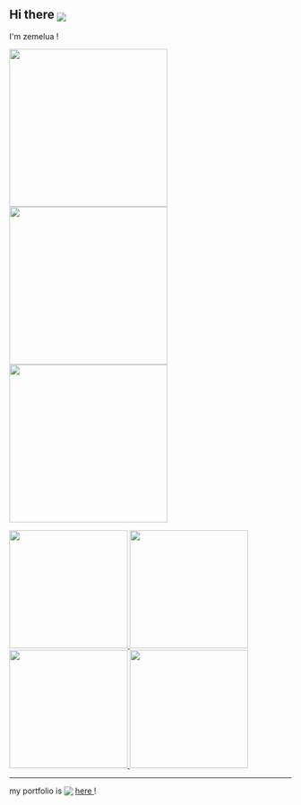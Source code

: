 ## Hi there <img style="vertical-align:bottom;" src="assets/paaa.svg">

I'm zemelua !

<p>
	<a href="#">
		<img src="assets/card-react.svg" width="282px">
	</a>
	<a href="#">
		<img src="assets/card-accessibility.svg" width="282px">
	</a>
	<a href="#">
		<img src="assets/card-jtanka.svg" width="282px">
	</a>
</p>

<p>
	<a href="https://modrinth.com/user/Zemelua" target="_blank" rel="noopener noreferrer">
		<img src="assets/mini-card-mc-modding.svg" width="211px" />
	</a>
	<a href="#">
		<img src="assets/mini-card-hakutium.svg" width="211px" />
	</a>
	<a href="https://nicomado.com/" target="_blank" rel="noopener noreferrer">
		<img src="assets/mini-card-nicomado.svg" width="211px" />
	</a>
	<a href="https://sunihive.pages.dev/" target="_blank" rel="noopener noreferrer">
		<img src="assets/mini-card-sunihive.svg" width="211px" />
	</a>
</p>

---

<p>
	my portfolio is
	<img style="vertical-align:bottom;" src="assets/beeeeeeeam.svg" />
	<a href="https://zemelua.github.io/portfolio/">
		here
	</a>
	!
</p>
